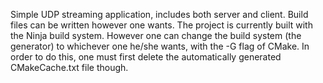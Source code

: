 Simple UDP streaming application, includes both server and client. Build files can be written however one wants. The project is currently built with the Ninja build system. However one can change the build system (the generator) to whichever one he/she wants, with the -G flag of CMake. In order to do this, one must first delete the automatically generated CMakeCache.txt file though.
